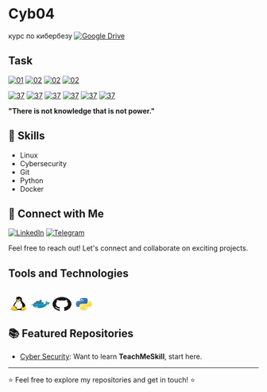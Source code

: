 # Cyb04
курс по кибербезу
[<img src="./assets/googledrive-48x48.png" alt="Google Drive" width="40" height="40">](https://drive.google.com/drive/folders/1YTri6-9lLZ8cWxU_zNSNTqfcFxgQqbhf)

## Task

[<img src="./assets/TMS.png" alt="01" width="40" height="40">](https://drive.google.com/file/d/1tCNvgeWHkHaYhCAMn7mH9LEbrg7Ss7pq/view?usp=sharing)
[<img src="./assets/TMS.png" alt="02" width="40" height="40">](https://drive.google.com/file/d/1J9-7s-kmtgh5weuYmHZSuL1IHpn6cxDn/view?usp=sharing)
[<img src="./assets/TMS.png" alt="02" width="40" height="40">](https://drive.google.com/file/d/1v61oBy0r-H6QWPLZ0rQrXILykKVYPxLE/view?usp=sharing)
[<img src="./assets/TMS.png" alt="02" width="40" height="40">](https://drive.google.com/file/d/1iQDRV39OBgP8Bo3QW29_kezvWKkxelfa/view?usp=sharing)

[<img src="./assets/TMS.png" alt="37" width="40" height="40">](https://drive.google.com/file/d/13LTtg4jyCqjlkmZ3mwww3gS0ZbzyDU4a/view?usp=sharing)
[<img src="./assets/TMS.png" alt="37" width="40" height="40">](https://drive.google.com/file/d/1JywjDJ9YpVOtuu98-pSKZ7rmpt0Pjn1N/view?usp=sharing)
[<img src="./assets/TMS.png" alt="37" width="40" height="40">](https://drive.google.com/file/d/1Ignctyh5HN5bJ5ATBWouH05NxTfN47n3/view?usp=sharing)
[<img src="./assets/TMS.png" alt="37" width="40" height="40">](https://drive.google.com/file/d/1iNbZoL3Ta6cCU3PivkdpvHSCtjRnm3b5/view?usp=sharing)
[<img src="./assets/TMS.png" alt="37" width="40" height="40">](https://drive.google.com/file/d/1HdBb7HzpwzWZB2rtKf2pC3O42dqXxyK3/view?usp=sharing)
[<img src="./assets/TMS.png" alt="37" width="40" height="40">](https://drive.google.com/file/d/167Pgu-o9h1mJzYJ5mU3toqThsw41SI0X/view?usp=sharing)

**"There is not knowledge that is not power."**

## 🚀 Skills
- Linux
- Cybersecurity
- Git
- Python
- Docker

## 🔗 Connect with Me

[<img src="./assets/linkedin-48x48.png" alt="LinkedIn" width="40" height="40">](https://linkedin.com/in/pash0283)
[<img src="./assets/telegram-48x48.png" alt="Telegram" width="40" height="40">](https://telegram.org/p1sh1s)

Feel free to reach out! Let's connect and collaborate on exciting projects.

## Tools and Technologies
<div style="display: inline_block"><br>
  <img align="center" alt="MReis-Linux" height="30" width="40" src="https://raw.githubusercontent.com/devicons/devicon/master/icons/linux/linux-original.svg">
  <img align="center" alt="MReis-Docker" height="30" width="40" src="https://raw.githubusercontent.com/devicons/devicon/master/icons/docker/docker-original.svg">
  <img align="center" alt="MReis-GitHub" height="30" width="40" src="https://raw.githubusercontent.com/devicons/devicon/master/icons/github/github-original.svg">
  <img align="center" alt="MReis-Python" height="30" width="40" src="https://raw.githubusercontent.com/devicons/devicon/master/icons/python/python-original.svg">
</div>

## 📚 Featured Repositories
- [Cyber Security](https://github.com/pash0283/Cyb04): Want to learn **TeachMeSkill**, start here.
---
⭐️ Feel free to explore my repositories and get in touch! ⭐️

